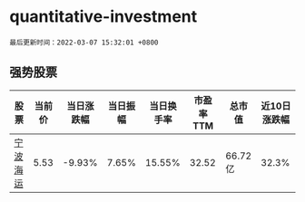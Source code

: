 # quantitative-investment

`最后更新时间：2022-03-07 15:32:01 +0800`

## 强势股票

|股票|当前价|当日涨跌幅|当日振幅|当日换手率|市盈率TTM|总市值|近10日涨跌幅|
|----|----|----|----|----|----|----|----|
|[宁波海运](https://xueqiu.com/S/SH600798)|5.53|-9.93%|7.65%|15.55%|32.52|66.72亿|32.3%|
